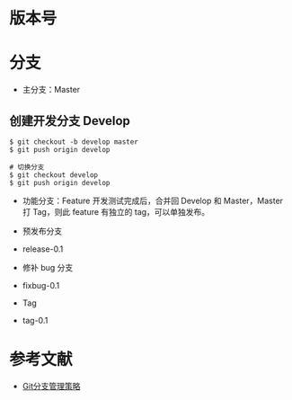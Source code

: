 

# 版本号


# 分支

- 主分支：Master

## 创建开发分支 Develop
```
$ git checkout -b develop master 
$ git push origin develop

# 切换分支
$ git checkout develop
$ git push origin develop

```



- 功能分支：Feature
开发测试完成后，合并回 Develop 和 Master，Master 打 Tag，则此 feature 有独立的 tag，可以单独发布。

- 预发布分支
 - release-0.1

- 修补 bug 分支
 - fixbug-0.1

- Tag
 - tag-0.1


# 参考文献
- [Git分支管理策略](http://www.ruanyifeng.com/blog/2012/07/git.html)
